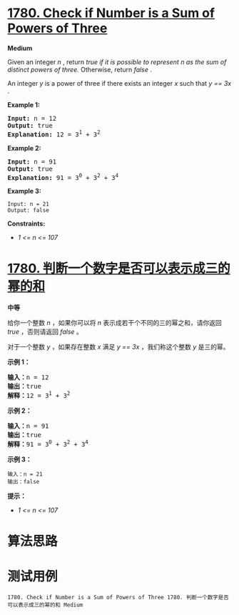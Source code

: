 # [1780. Check if Number is a Sum of Powers of Three][enTitle]

**Medium**

Given an integer  *n* , return  *true*   *if it is possible to represent*  *n*  *as the sum of distinct powers of three.*  Otherwise, return  *false* .

An integer  *y*  is a power of three if there exists an integer  *x*  such that  *y == 3x* .



**Example 1:** 


<pre><strong>Input:</strong> n = 12
<strong>Output:</strong> true
<strong>Explanation:</strong> 12 = 3<sup>1</sup> + 3<sup>2</sup>
</pre>

**Example 2:** 


<pre><strong>Input:</strong> n = 91
<strong>Output:</strong> true
<strong>Explanation:</strong> 91 = 3<sup>0</sup> + 3<sup>2</sup> + 3<sup>4</sup>
</pre>

**Example 3:** 

```
Input: n = 21
Output: false

```



**Constraints:** 

-  *1 <= n <= 107* 


# [1780. 判断一个数字是否可以表示成三的幂的和][cnTitle]

**中等**

给你一个整数  *n*  ，如果你可以将  *n*  表示成若干个不同的三的幂之和，请你返回  *true*  ，否则请返回  *false*  。

对于一个整数  *y*  ，如果存在整数  *x*  满足  *y == 3x*  ，我们称这个整数  *y*  是三的幂。



**示例 1：** 


<pre><b>输入：</b>n = 12
<b>输出：</b>true
<b>解释：</b>12 = 3<sup>1</sup> + 3<sup>2</sup>
</pre>

**示例 2：** 


<pre><b>输入：</b>n = 91
<b>输出：</b>true
<b>解释：</b>91 = 3<sup>0</sup> + 3<sup>2</sup> + 3<sup>4</sup>
</pre>

**示例 3：** 

```
输入：n = 21
输出：false

```



**提示：** 

-  *1 <= n <= 107* 




# 算法思路

# 测试用例
```
1780. Check if Number is a Sum of Powers of Three 1780. 判断一个数字是否可以表示成三的幂的和 Medium
```

[enTitle]: https://leetcode.com/problems/check-if-number-is-a-sum-of-powers-of-three/
[cnTitle]: https://leetcode-cn.com/problems/check-if-number-is-a-sum-of-powers-of-three/
